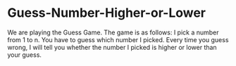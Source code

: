 # Guess-Number-Higher-or-Lower
We are playing the Guess Game. The game is as follows:  I pick a number from 1 to n. You have to guess which number I picked.  Every time you guess wrong, I will tell you whether the number I picked is higher or lower than your guess.
